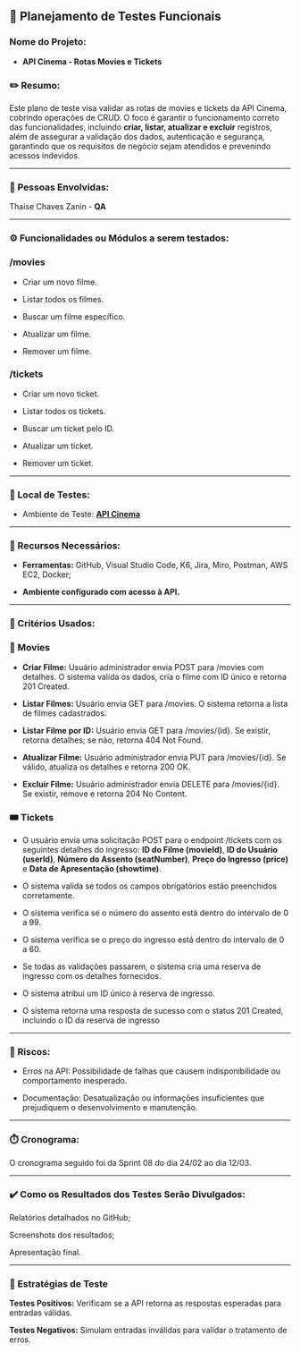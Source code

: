 ## 📝 Planejamento de Testes Funcionais

### Nome do Projeto:

- **API Cinema - Rotas Movies e Tickets**

### ✏️ Resumo:
Este plano de teste visa validar as rotas de movies e tickets da API Cinema, cobrindo operações de CRUD. O foco é garantir o funcionamento correto das funcionalidades, incluindo **criar, listar, atualizar e excluir** registros, além de assegurar a validação dos dados, autenticação e segurança, garantindo que os requisitos de negócio sejam atendidos e prevenindo acessos indevidos.

---
### 🙍 Pessoas Envolvidas:

Thaise Chaves Zanin - **QA**

---
### ⚙️ Funcionalidades ou Módulos a serem testados:

### /movies

- Criar um novo filme.

- Listar todos os filmes.

- Buscar um filme específico.

- Atualizar um filme.

- Remover um filme.


### /tickets

- Criar um novo ticket.

- Listar todos os tickets.

- Buscar um ticket pelo ID.

- Atualizar um ticket.

- Remover um ticket.

---

### 📍 Local de Testes:

- Ambiente de Teste: **[API Cinema](http://localhost:3000/api/docs)**

---
### 🔨 Recursos Necessários:

- **Ferramentas:** GitHub, Visual Studio Code, K6, Jira, Miro, Postman, AWS EC2, Docker;

- **Ambiente configurado com acesso à API.**

---
### 📎 Critérios Usados:


### 🎥 Movies

- **Criar Filme:** Usuário administrador envia POST para /movies com detalhes. O sistema valida os dados, cria o filme com ID único e retorna 201 Created.

- **Listar Filmes:** Usuário envia GET para /movies. O sistema retorna a lista de filmes cadastrados.

- **Listar Filme por ID:** Usuário envia GET para /movies/{id}. Se existir, retorna detalhes; se não, retorna 404 Not Found.

- **Atualizar Filme:** Usuário administrador envia PUT para /movies/{id}. Se válido, atualiza os detalhes e retorna 200 OK.

- **Excluir Filme:** Usuário administrador envia DELETE para /movies/{id}. Se existir, remove e retorna 204 No Content.



### 🎟️ Tickets

- O usuário envia uma solicitação POST para o endpoint /tickets com os seguintes detalhes do ingresso: **ID do Filme (movieId)**, **ID do Usuário (userId)**, **Número do Assento (seatNumber)**, **Preço do Ingresso (price)** e **Data de Apresentação (showtime)**.

- O sistema valida se todos os campos obrigatórios estão preenchidos corretamente.

- O sistema verifica se o número do assento está dentro do intervalo de 0 a 99.

- O sistema verifica se o preço do ingresso está dentro do intervalo de 0 a 60.

- Se todas as validações passarem, o sistema cria uma reserva de ingresso com os detalhes fornecidos.

- O sistema atribui um ID único à reserva de ingresso.

- O sistema retorna uma resposta de sucesso com o status 201 Created, incluindo o ID da reserva de ingresso 

---
### 📛 Riscos:

- Erros na API: Possibilidade de falhas que causem indisponibilidade ou comportamento inesperado.

- Documentação: Desatualização ou informações insuficientes que prejudiquem o desenvolvimento e manutenção.

---
### ⏱️ Cronograma:
O cronograma seguido foi da Sprint 08 do dia 24/02 ao dia 12/03.

---
### ✔️ Como os Resultados dos Testes Serão Divulgados:


Relatórios detalhados no GitHub;

Screenshots dos resultados;

Apresentação final.

---

### 📝 Estratégias de Teste

**Testes Positivos:** Verificam se a API retorna as respostas esperadas para entradas válidas.

**Testes Negativos:** Simulam entradas inválidas para validar o tratamento de erros.